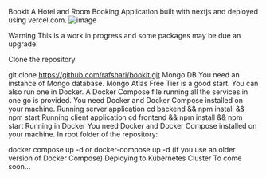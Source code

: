 Bookit
A Hotel and Room Booking Application built with nextjs and deployed using vercel.com.
![image](https://user-images.githubusercontent.com/102416116/225724630-73e7235e-1573-4d37-b709-38384cc17a6a.png)


Warning
This is a work in progress and some packages may be due an upgrade.

Clone the repository

git clone https://github.com/rafshari/bookit.git
Mongo DB
You need an instance of Mongo database. Mongo Atlas Free Tier is a good start.
You can also run one in Docker. A Docker Compose file running all the services in one go is provided. You need Docker and Docker Compose installed on your machine.
Running server application
cd backend && npm install && npm start
Running client application
cd frontend && npm install && npm start
Running in Docker
You need Docker and Docker Compose installed on your machine.
In root folder of the repository:

docker compose up -d or 
docker-compose up -d (if you use an older version of Docker Compose)
Deploying to Kubernetes Cluster
To come soon...
